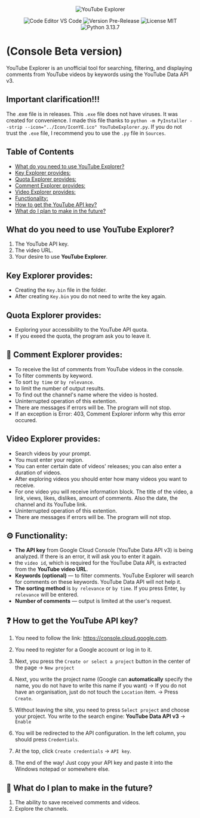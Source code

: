 <p align="center">
   <img src="https://i.ibb.co/8gsGZ9x9/20250903-0334-remix-01k46ft3hhf4dv826ckv8nnxnx.png" alt="YouTube Explorer">
</p>
<p align="center">
   <img src="https://img.shields.io/badge/Code_Editor-VS%20Code-blue" alt="Code Editor VS Code">
   <img src="https://img.shields.io/badge/Version-Pre--Release-black" alt="Version Pre-Release">
   <img src="https://img.shields.io/badge/License-MIT-red" alt="License MIT">
   <img src="https://img.shields.io/badge/Python-3.13.7-yellow" alt="Python 3.13.7">
</p>

# (Console Beta version)  

YouTube Explorer is an unofficial tool for searching, filtering, and displaying comments from YouTube videos by keywords using the YouTube Data API v3.  

## Important clarification!!!  

The .exe file is in releases. This `.exe` file does not have viruses. It was created for convenience. I made this file thanks to `python -m PyInstaller --strip --icon="../Icon/IconYE.ico" YouTubeExplorer.py`. If you do not trust the `.exe` file, I recommend you to use the `.py` file in `Sources`.

## Table of Contents  

- [What do you need to use YouTube Explorer?](#what-do-you-need-to-use-youtube-explorer)
- [Key Explorer provides:](#key-explorer-provides)
- [Quota Explorer provides:](#quota-explorer-provides)
- [Comment Explorer provides:](#-comment-explorer-provides) 
- [Video Explorer provides:](#video-explorer-provides)
- [Functionality:](#%EF%B8%8F-functionality)
- [How to get the YouTube API key?](#-how-to-get-the-youtube-api-key)
- [What do I plan to make in the future?](#-what-do-i-plan-to-make-in-the-future)


## What do you need to use YouTube Explorer?  
1. The YouTube API key.
2. The video URL.
3. Your desire to use **YouTube Explorer**.

## Key Explorer provides:
- Creating the `Key.bin` file in the folder.
- After creating `Key.bin` you do not need to write the key again.

## Quota Explorer provides:
- Exploring your accessibility to the YouTube API quota. 
- If you exeed the quota, the program ask you to leave it.

## 📌 Comment Explorer provides: 
- To receive the list of comments from YouTube videos in the console.
- To filter comments by keyword.
- To sort `by time` or `by relevance`.
- to limit the number of output results.
- To find out the channel's name where the video is hosted.
- Uninterrupted operation of this extention.
- There are messages if errors will be. The program will not stop.
- If an exception is Error: 403, Comment Explorer inform why this error occured.

## Video Explorer provides:
- Search videos by your prompt.
- You must enter your region.
- You can enter certain date of videos' releases; you can also enter a duration of videos.
- After exploring videos you should enter how many videos you want to receive.
- For one video you will receive information block. The title of the video, a link, views, likes, dislikes, amount of comments. Also the date, the channel and its YouTube link.
- Uninterrupted operation of this extention.
- There are messages if errors will be. The program will not stop.

## ⚙️ Functionality:
- **The API key** from Google Cloud Console (YouTube Data API v3) is being analyzed. If there is an error, it will ask you to enter it again.
- the `video id`, which is required for the YouTube Data API, is extracted from the **YouTube video URL**.
- **Keywords (optional)** — to filter comments. YouTube Explorer will search for comments on these keywords. YouTube Data API will not help it.
- **The sorting method** is `by relevance` or `by time`. If you press Enter, `by relevance` will be entered.
- **Number of comments** — output is limited at the user's request.

## ❓ How to get the YouTube API key?  
1. You need to follow the link: https://console.cloud.google.com.

2. You need to register for a Google account or log in to it.
   
3. Next, you press the `Create or select a project` button in the center of the page → `New project`

4. Next, you write the project name (Google can **automatically** specify the name, you do not have to write this name if you want) → If you do not have an organisation, just do not touch the `Location` item. → Press `Create`.
   
5. Without leaving the site, you need to press `Select project` and choose your project. You write to the search engine: **YouTube Data API v3** → `Enable`
    
6. You will be redirected to the API configuration. In the left column, you should press `Credentials`.
    
7. At the top, click `Create credentials` → `API key`.
    
8. The end of the way! Just copy your API key and paste it into the Windows notepad or somewhere else.

## 🔧 What do I plan to make in the future?  
1. The ability to save received comments and videos.
2. Explore the channels.
